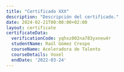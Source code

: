 ```yaml
---
title: "Certificado XXX"
description: "Descripción del certificado."
date: 2024-02-21T00:00:00+02:00
layout: certificate
certificateData:
  verificationCode: yqhxz002na783yxneu4r 
  studentName: Raúl Gómez Crespo
  courseName: Aceleradora de Talento
  courseDetails: Voxel
  endDate: '2022-03-24'
---
```

